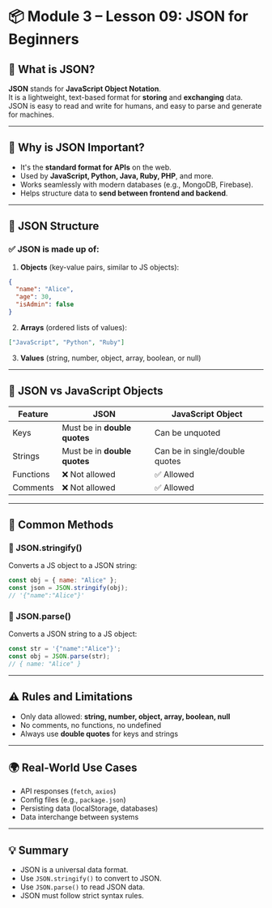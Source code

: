 # 📦 Module 3 – Lesson 09: JSON for Beginners

## 🧠 What is JSON?

**JSON** stands for **JavaScript Object Notation**.  
It is a lightweight, text-based format for **storing** and **exchanging** data. JSON is easy to read and write for humans, and easy to parse and generate for machines.

---

## 🧾 Why is JSON Important?

- It's the **standard format for APIs** on the web.
- Used by **JavaScript, Python, Java, Ruby, PHP**, and more.
- Works seamlessly with modern databases (e.g., MongoDB, Firebase).
- Helps structure data to **send between frontend and backend**.

---

## 🧱 JSON Structure

### ✅ JSON is made up of:

1. **Objects** (key-value pairs, similar to JS objects):
```json
{
  "name": "Alice",
  "age": 30,
  "isAdmin": false
}
```

2. **Arrays** (ordered lists of values):
```json
["JavaScript", "Python", "Ruby"]
```

3. **Values** (string, number, object, array, boolean, or null)

---

## 🔄 JSON vs JavaScript Objects

| Feature            | JSON                          | JavaScript Object              |
|-------------------|-------------------------------|-------------------------------|
| Keys              | Must be in **double quotes**  | Can be unquoted               |
| Strings           | Must be in **double quotes**  | Can be in single/double quotes |
| Functions         | ❌ Not allowed                 | ✅ Allowed                     |
| Comments          | ❌ Not allowed                 | ✅ Allowed                     |

---

## 🧪 Common Methods

### 🔹 JSON.stringify()
Converts a JS object to a JSON string:
```js
const obj = { name: "Alice" };
const json = JSON.stringify(obj);
// '{"name":"Alice"}'
```

### 🔹 JSON.parse()
Converts a JSON string to a JS object:
```js
const str = '{"name":"Alice"}';
const obj = JSON.parse(str);
// { name: "Alice" }
```

---

## ⚠️ Rules and Limitations

- Only data allowed: **string, number, object, array, boolean, null**
- No comments, no functions, no undefined
- Always use **double quotes** for keys and strings

---

## 🌍 Real-World Use Cases

- API responses (`fetch`, `axios`)
- Config files (e.g., `package.json`)
- Persisting data (localStorage, databases)
- Data interchange between systems

---

## 💡 Summary

- JSON is a universal data format.
- Use `JSON.stringify()` to convert to JSON.
- Use `JSON.parse()` to read JSON data.
- JSON must follow strict syntax rules.